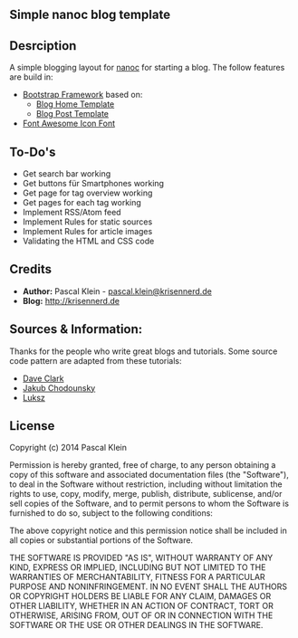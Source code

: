 ## Simple nanoc blog template
## Desrciption

A simple blogging layout for [nanoc](http://nanoc.ws/ ) for starting a blog.
The follow features are build in:

- [Bootstrap Framework](http://getbootstrap.com/ ) based on:
	- [Blog Home Template](http://startbootstrap.com/blog-home.php ) 
	- [Blog Post Template](http://startbootstrap.com/blog-post.php )
- [Font Awesome Icon Font](http://fortawesome.github.io/Font-Awesome/ )

## To-Do's

- Get search bar working
- Get buttons für Smartphones working
- Get page for tag overview working
- Get pages for each tag working
- Implement RSS/Atom feed
- Implement Rules for static sources
- Implement Rules for article images
- Validating the HTML and CSS code

## Credits

- **Author:** Pascal Klein - pascal.klein@krisennerd.de
- **Blog:** http://krisennerd.de


## Sources & Information:

Thanks for the people who write great blogs and tutorials. Some source code pattern are adapted from these tutorials:
- [Dave Clark](http://clarkdave.net/2012/02/building-a-static-blog-with-nanoc/ )
- [Jakub Chodounsky](http://chodounsky.net/2013/03/28/introduction-to-static-site-generation-with-nanoc/ )
- [Luksz](https://coderwall.com/p/hoqv3q ) 

## License

Copyright (c) 2014 Pascal Klein

Permission is hereby granted, free of charge, to any person obtaining a copy of this software and associated documentation files (the "Software"), to deal in the Software without restriction, including without limitation the rights to use, copy, modify, merge, publish, distribute, sublicense, and/or sell copies of the Software, and to permit persons to whom the Software is
furnished to do so, subject to the following conditions:

The above copyright notice and this permission notice shall be included in all copies or substantial portions of the Software.

THE SOFTWARE IS PROVIDED "AS IS", WITHOUT WARRANTY OF ANY KIND, EXPRESS OR IMPLIED, INCLUDING BUT NOT LIMITED TO THE WARRANTIES OF MERCHANTABILITY, FITNESS FOR A PARTICULAR PURPOSE AND NONINFRINGEMENT. IN NO EVENT SHALL THE
AUTHORS OR COPYRIGHT HOLDERS BE LIABLE FOR ANY CLAIM, DAMAGES OR OTHER LIABILITY, WHETHER IN AN ACTION OF CONTRACT, TORT OR OTHERWISE, ARISING FROM, OUT OF OR IN CONNECTION WITH THE SOFTWARE OR THE USE OR OTHER DEALINGS IN THE SOFTWARE.